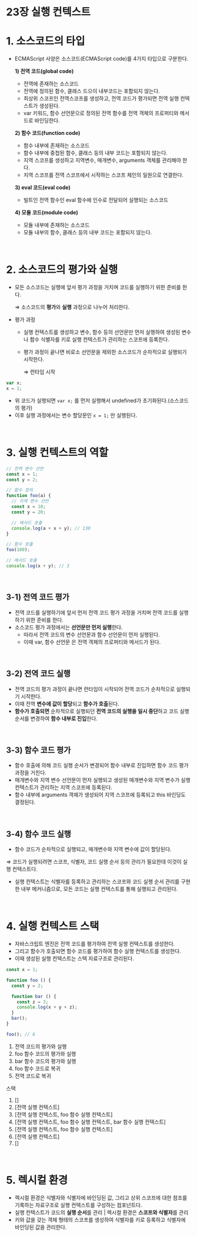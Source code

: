 # 23장 실행 컨텍스트

# 1. 소스코드의 타입

- ECMAScript 사양은 소스코드(ECMAScript code)를 4가지 타입으로 구분한다.
    
    **1) 전역 코드(global code)**
    
    - 전역에 존재하는 소스코드
    - 전역에 정의된 함수, 클래스 드으이 내부코드는 포함되지 않는다.
    - 최상위 스코프인 전역스코프를 생성하고, 전역 코드가 평가되면 전역 실행 컨텍스트가 생성된다.
    - var 키워드, 함수 선언문으로 정의된 전역 함수를 전역 객체의 프로퍼티와 메서드로 바인딩한다.


    **2) 함수 코드(function code)**
    
    - 함수 내부에 존재하는 소스코드
    - 함수 내부에 중첩된 함수, 클래스 등의 내부 코드는 포함되지 않는다.
    - 지역 스코프를 생성하고 지역변수, 매개변수, arguments 객체를 관리해야 한다.
    - 지역 스코프를 전역 스코프에서 시작하는 스코프 체인의 일원으로 연결한다.
    
    **3) eval 코드(eval code)**
    
    - 빌트인 전역 함수인 eval 함수에 인수로 전달되어 실행되는 소스코드
    
    **4) 모듈 코드(module code)**
    
    - 모듈 내부에 존재하는 소스코드
    - 모듈 내부의 함수, 클래스 등의 내부 코드는 포함되지 않는다.

<br />

# 2. 소스코드의 평가와 실행

- 모든 소스코드는 실행에 앞서 평가 과정을 거치며 코드를 실행하기 위한 준비를 한다.
    
    ⇒ 소스코드의 **평가**와 **실행** 과정으로 나누어 처리한다.
    

- 평가 과정
    - 실행 컨텍스트를 생성하고 변수, 함수 등의 선언문만 먼저 실행하여 생성된 변수나 함수 식별자를 키로 실행 컨텍스트가 관리하는 스코프에 등록한다.
    - 평가 과정이 끝나면 비로소 선언문을 제외한 소스코드가 순차적으로 실행되기 시작한다.
        
        ⇒ 런타임 시작
        
    

```jsx
var x;
x = 1;
```

- 위 코드가 실행되면 `var x;` 를 먼저 실행해서 undefined가 초기화된다.(소스코드의 평가)
- 이후 실행 과정에서는 변수 할당문인 `x = 1;` 만 실행된다.

<br />

# 3. 실행 컨텍스트의 역할

```jsx
// 전역 변수 선언
const x = 1;
const y = 2;

// 함수 정의
function foo(a) {
  // 지역 변수 선언
  const x = 10;
  const y = 20;

  // 메서드 호출
  console.log(a + x + y); // 130
}

// 함수 호출
foo(100);

// 메서드 호출
console.log(x + y); // 3
```

<br />

## 3-1) 전역 코드 평가

- 전역 코드를 실행하기에 앞서 먼저 전역 코드 평가 과정을 거치며 전역 코드를 실행하기 위한 준비를 한다.
- 소스코드 평가 과정에서는 **선언문만 먼저 실행**한다.
    - 따라서 전역 코드의 변수 선언문과 함수 선언문이 먼저 실행된다.
    - 이때 var, 함수 선언문 은 전역 객체의 프로퍼티와 메서드가 된다.

<br />

## 3-2) 전역 코드 실행

- 전역 코드의 평가 과정이 끝나면 런타임이 시작되어 전역 코드가 순차적으로 실행되기 시작한다.
- 이때 전역 **변수에 값이 할당**되고 **함수가 호출**된다.
- **함수가 호출되면** 순차적으로 실행되던 **전역 코드의 실행을 일시 중단**하고 코드 실행 순서를 변경하여 **함수 내부로 진입**한다.

<br />

## 3-3) 함수 코드 평가

- 함수 호출에 의해 코드 실행 순서가 변경되어 함수 내부로 진입하면 함수 코드 평가 과정을 거친다.
- 매개변수와 지역 변수 선언문이 먼저 실행되고 생성된 매개변수와 지역 변수가 실행 컨텍스트가 관리하는 지역 스코프에 등록된다.
- 함수 내부에 arguments 객체가 생성되어 지역 스코프에 등록되고 this 바인딩도 결정된다.

<br />

## 3-4) 함수 코드 실행

- 함수 코드가 순차적으로 실행되고, 매개변수와 지역 변수에 값이 할당된다.

⇒ 코드가 실행되려면 스코프, 식별자, 코드 실행 순서 등의 관리가 필요한데 이것이 실행 컨텍스트다.

- 실행 컨텍스트는 식별자를 등록하고 관리하는 스코프와 코드 실행 순서 관리를 구현한 내부 메커니즘으로, 모든 코드는 실행 컨텍스트를 통해 실행되고 관리된다.

<br />

# 4. 실행 컨텍스트 스택

- 자바스크립트 엔진은 전역 코드를 평가하여 전역 실행 컨텍스트를 생성한다.
- 그리고 함수가 호출되면 함수 코드를 평가하여 함수 실행 컨텍스트를 생성한다.
- 이때 생성된 실행 컨텍스트는 스택 자료구조로 관리된다.

```jsx
const x = 1;

function foo () {
  const y = 2;

  function bar () {
    const z = 3;
    console.log(x + y + z);
  }
  bar();
}

foo(); // 6
```

1. 전역 코드의 평가와 실행
2. foo 함수 코드의 평가와 실행
3. bar 함수 코드의 평가와 실행
4. foo 함수 코드로 복귀
5. 전역 코드로 복귀

스택

1. []
2. [전역 실행 컨텍스트]
3. [전역 실행 컨텍스트, foo 함수 실행 컨텍스트]
4. [전역 실행 컨텍스트, foo 함수 실행 컨텍스트, bar 함수 실행 컨텍스트]
5. [전역 실행 컨텍스트, foo 함수 실행 컨텍스트]
6. [전역 실행 컨텍스트]
7. []

<br />

# 5. 렉시컬 환경

- 렉시컬 환경은 식별자와 식별자에 바인딩된 값, 그리고 상위 스코프에 대한 참조를 기록하는 자료구조로 실행 컨텍스트를 구성하는 컴포넌트다.
- 실행 컨텍스트가 코드의 **실행 순서**를 관리 | 렉시컬 환경은 **스코프와 식별자**를 관리
- 키와 값을 갖는 객체 형태의 스코프를 생성하여 식별자를 키로 등록하고 식별자에 바인딩된 값을 관리한다.
